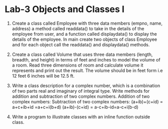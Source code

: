 # Lab-3 Objects and Classes I
1. Create a class called Employee with three data members (empno, name, address) a method called readdata() to take in the details of the employee from user, and a function called displaydata() to display the details of the employee. In main create two objects of class Employee and for each object call the readdata() and displaydata() methods.


2. Create a class called Volume that uses three data members (length, breadth, and height) in terms of feet and inches to model the volume of a room. Read three dimensions of room and calculate volume it represents and print out the result. The volume should be in feet form i.e 12 feet 6 inches will be 12.5 ft.
3. Write a class description for a complex number, which is a combination of two parts real and imaginary of integral type. Write methods for addition and subtraction of two complex numbers.
Addition of two complex numbers:
Subtraction of two complex numbers:
(a+ib)+(c+id) = a+c+ib+id =a+c+i(b+d)
(a+ib)-(c+id) = a-c+ib-id=a-c+i(b-d)
4. Write a program to illustrate classes with an inline function outside class.